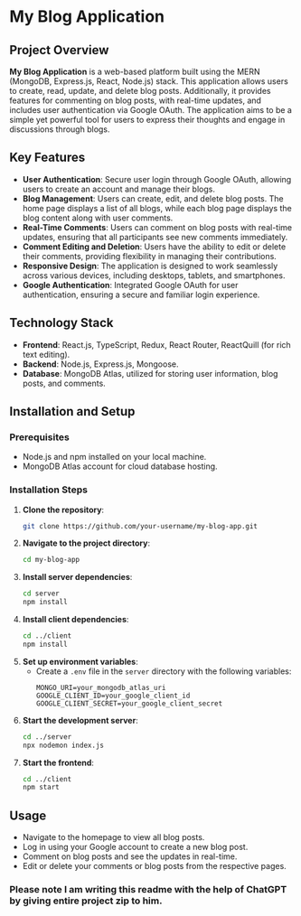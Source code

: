 # My Blog Application

## Project Overview

**My Blog Application** is a web-based platform built using the MERN (MongoDB, Express.js, React, Node.js) stack. This application allows users to create, read, update, and delete blog posts. Additionally, it provides features for commenting on blog posts, with real-time updates, and includes user authentication via Google OAuth. The application aims to be a simple yet powerful tool for users to express their thoughts and engage in discussions through blogs.

## Key Features

- **User Authentication**: Secure user login through Google OAuth, allowing users to create an account and manage their blogs.
- **Blog Management**: Users can create, edit, and delete blog posts. The home page displays a list of all blogs, while each blog page displays the blog content along with user comments.
- **Real-Time Comments**: Users can comment on blog posts with real-time updates, ensuring that all participants see new comments immediately.
- **Comment Editing and Deletion**: Users have the ability to edit or delete their comments, providing flexibility in managing their contributions.
- **Responsive Design**: The application is designed to work seamlessly across various devices, including desktops, tablets, and smartphones.
- **Google Authentication**: Integrated Google OAuth for user authentication, ensuring a secure and familiar login experience.

## Technology Stack

- **Frontend**: React.js, TypeScript, Redux, React Router, ReactQuill (for rich text editing).
- **Backend**: Node.js, Express.js, Mongoose.
- **Database**: MongoDB Atlas, utilized for storing user information, blog posts, and comments.

## Installation and Setup

### Prerequisites

- Node.js and npm installed on your local machine.
- MongoDB Atlas account for cloud database hosting.

### Installation Steps

1. **Clone the repository**:
    ```bash
    git clone https://github.com/your-username/my-blog-app.git
    ```
2. **Navigate to the project directory**:
    ```bash
    cd my-blog-app
    ```
3. **Install server dependencies**:
    ```bash
    cd server
    npm install
    ```
4. **Install client dependencies**:
    ```bash
    cd ../client
    npm install
    ```
5. **Set up environment variables**:
   - Create a `.env` file in the `server` directory with the following variables:
     ```
     MONGO_URI=your_mongodb_atlas_uri
     GOOGLE_CLIENT_ID=your_google_client_id
     GOOGLE_CLIENT_SECRET=your_google_client_secret
     ```
6. **Start the development server**:
    ```bash
    cd ../server
    npx nodemon index.js
    ```
7. **Start the frontend**:
    ```bash
    cd ../client
    npm start
    ```

## Usage

- Navigate to the homepage to view all blog posts.
- Log in using your Google account to create a new blog post.
- Comment on blog posts and see the updates in real-time.
- Edit or delete your comments or blog posts from the respective pages.

### Please note I am writing this readme with the help of ChatGPT by giving entire project zip to him. 
